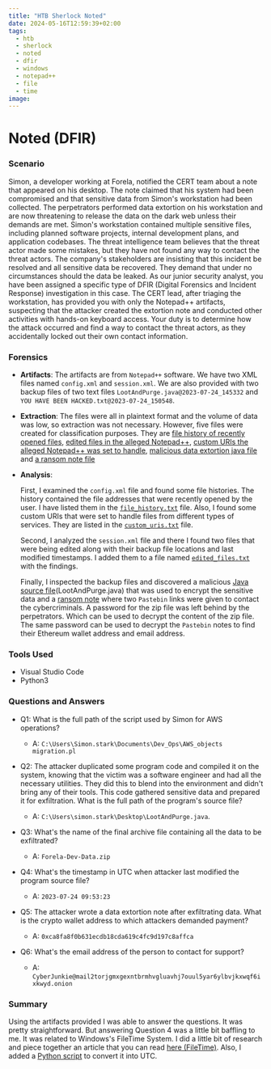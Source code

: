 ```yaml
---
title: "HTB Sherlock Noted"
date: 2024-05-16T12:59:39+02:00
tags:
  - htb
  - sherlock
  - noted
  - dfir
  - windows
  - notepad++
  - file
  - time
image:
---
```


# Noted (DFIR)

### Scenario
Simon, a developer working at Forela, notified the CERT team about a note that appeared on his desktop. The note claimed that his system had been compromised and that sensitive data from Simon's workstation had been collected. The perpetrators performed data extortion on his workstation and are now threatening to release the data on the dark web unless their demands are met. Simon's workstation contained multiple sensitive files, including planned software projects, internal development plans, and application codebases. The threat intelligence team believes that the threat actor made some mistakes, but they have not found any way to contact the threat actors. The company's stakeholders are insisting that this incident be resolved and all sensitive data be recovered. They demand that under no circumstances should the data be leaked. As our junior security analyst, you have been assigned a specific type of DFIR (Digital Forensics and Incident Response) investigation in this case. The CERT lead, after triaging the workstation, has provided you with only the Notepad++ artifacts, suspecting that the attacker created the extortion note and conducted other activities with hands-on keyboard access. Your duty is to determine how the attack occurred and find a way to contact the threat actors, as they accidentally locked out their own contact information.

### Forensics 
- **Artifacts**: The artifacts are from `Notepad++` software. We have two XML files named `config.xml` and `session.xml`. We are also provided with two backup files of two text files `LootAndPurge.java@2023-07-24_145332` and `YOU HAVE BEEN HACKED.txt@2023-07-24_150548`.
  
- **Extraction**: The files were all in plaintext format and the volume of data was low, so extraction was not necessary. However, five files were created for classification purposes. They are [file history of recently opened files](https://github.com/hshakilst/DFIR/blob/main/HTB%20Sherlocks/Noted/file_history.txt), [edited files in the alleged Notepad++](https://github.com/hshakilst/DFIR/blob/main/HTB%20Sherlocks/Noted/edited_files.txt), [custom URIs the alleged Notepad++ was set to handle](https://github.com/hshakilst/DFIR/blob/main/HTB%20Sherlocks/Noted/custom_uris.txt), [malicious data extortion java file](https://github.com/hshakilst/DFIR/blob/main/HTB%20Sherlocks/Noted/LootAndPurge.java) and [a ransom note file](https://github.com/hshakilst/DFIR/blob/main/HTB%20Sherlocks/Noted/YOU%20HAVE%20BEEN%20HACKED.txt)
- **Analysis**: 
  
  First, I examined the `config.xml` file and found some file histories. The history contained the file addresses that were recently opened by the user. I have listed them in the [`file_history.txt`](https://github.com/hshakilst/DFIR/blob/main/HTB%20Sherlocks/Noted/file_history.txt) file. Also, I found some custom URIs that were set to handle files from different types of services. They are listed in the [`custom_uris.txt`](https://github.com/hshakilst/DFIR/blob/main/HTB%20Sherlocks/Noted/custom_uris.txt) file.

  Second, I analyzed the `session.xml` file and there I found two files that were being edited along with their backup file locations and last modified timestamps. I added them to a file named [`edited_files.txt`](https://github.com/hshakilst/DFIR/blob/main/HTB%20Sherlocks/Noted/edited_files.txt) with the findings.

  Finally, I inspected the backup files and discovered a malicious [Java source file](https://github.com/hshakilst/DFIR/blob/main/HTB%20Sherlocks/Noted/LootAndPurge.java)(LootAndPurge.java) that was used to encrypt the sensitive data and a [ransom note](https://github.com/hshakilst/DFIR/blob/main/HTB%20Sherlocks/Noted/YOU%20HAVE%20BEEN%20HACKED.txt) where two `Pastebin` links were given to contact the cybercriminals. A password for the zip file was left behind by the perpetrators. Which can be used to decrypt the content of the zip file. The same password can be used to decrypt the `Pastebin` notes to find their Ethereum wallet address and email address.

  

### Tools Used
- Visual Studio Code
- Python3

### Questions and Answers
- Q1: What is the full path of the script used by Simon for AWS operations?
  - A: `C:\Users\Simon.stark\Documents\Dev_Ops\AWS_objects migration.pl`

- Q2: The attacker duplicated some program code and compiled it on the system, knowing that the victim was a software engineer and had all the necessary utilities. They did this to blend into the environment and didn't bring any of their tools. This code gathered sensitive data and prepared it for exfiltration. What is the full path of the program's source file?
  - A: `C:\Users\simon.stark\Desktop\LootAndPurge.java`. 
  

- Q3: What's the name of the final archive file containing all the data to be exfiltrated?
  - A: `Forela-Dev-Data.zip`
  
- Q4: What's the timestamp in UTC when attacker last modified the program source file?
  - A: `2023-07-24 09:53:23`

- Q5: The attacker wrote a data extortion note after exfiltrating data. What is the crypto wallet address to which attackers demanded payment?
  - A: `0xca8fa8f0b631ecdb18cda619c4fc9d197c8affca`

- Q6: What's the email address of the person to contact for support?
  - A: `CyberJunkie@mail2torjgmxgexntbrmhvgluavhj7ouul5yar6ylbvjkxwqf6ixkwyd.onion`

### Summary
Using the artifacts provided I was able to answer the questions. It was pretty straightforward. But answering Question 4 was a little bit baffling to me. It was related to Windows's FileTime System. I did a little bit of research and piece together an article that you can read [here (FileTime)](https://hshakilst.github.io/posts/filetime/). Also, I added a [Python script](https://github.com/hshakilst/DFIR/blob/main/HTB%20Sherlocks/Noted/convert_splitted_filetime.py) to convert it into UTC.


